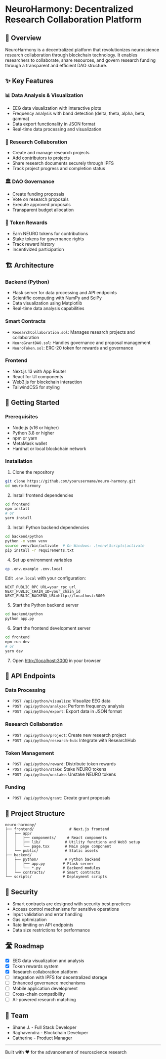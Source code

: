 # NeuroHarmony: Decentralized Research Collaboration Platform

## 🧠 Overview

NeuroHarmony is a decentralized platform that revolutionizes neuroscience research collaboration through blockchain technology. It enables researchers to collaborate, share resources, and govern research funding through a transparent and efficient DAO structure.

## ✨ Key Features

### 📊 Data Analysis & Visualization

- EEG data visualization with interactive plots
- Frequency analysis with band detection (delta, theta, alpha, beta, gamma)
- Data export functionality in JSON format
- Real-time data processing and visualization

### 🤝 Research Collaboration

- Create and manage research projects
- Add contributors to projects
- Share research documents securely through IPFS
- Track project progress and completion status

### 🏛️ DAO Governance

- Create funding proposals
- Vote on research proposals
- Execute approved proposals
- Transparent budget allocation

### 🎁 Token Rewards

- Earn NEURO tokens for contributions
- Stake tokens for governance rights
- Track reward history
- Incentivized participation

## 🏗️ Architecture

### Backend (Python)

- Flask server for data processing and API endpoints
- Scientific computing with NumPy and SciPy
- Data visualization using Matplotlib
- Real-time data analysis capabilities

### Smart Contracts

- `ResearchCollaboration.sol`: Manages research projects and collaboration
- `NeuroGrantDAO.sol`: Handles governance and proposal management
- `NeuroToken.sol`: ERC-20 token for rewards and governance

### Frontend

- Next.js 13 with App Router
- React for UI components
- Web3.js for blockchain interaction
- TailwindCSS for styling

## 🚀 Getting Started

### Prerequisites

- Node.js (v16 or higher)
- Python 3.8 or higher
- npm or yarn
- MetaMask wallet
- Hardhat or local blockchain network

### Installation

1. Clone the repository

```bash
git clone https://github.com/yourusername/neuro-harmony.git
cd neuro-harmony
```

2. Install frontend dependencies

```bash
cd frontend
npm install
# or
yarn install
```

3. Install Python backend dependencies

```bash
cd backend/python
python -m venv venv
source venv/bin/activate  # On Windows: .\venv\Scripts\activate
pip install -r requirements.txt
```

4. Set up environment variables

```bash
cp .env.example .env.local
```

Edit `.env.local` with your configuration:

```
NEXT_PUBLIC_RPC_URL=your_rpc_url
NEXT_PUBLIC_CHAIN_ID=your_chain_id
NEXT_PUBLIC_BACKEND_URL=http://localhost:5000
```

5. Start the Python backend server

```bash
cd backend/python
python app.py
```

6. Start the frontend development server

```bash
cd frontend
npm run dev
# or
yarn dev
```

7. Open [http://localhost:3000](http://localhost:3000) in your browser

## 📡 API Endpoints

### Data Processing

- `POST /api/python/visualize`: Visualize EEG data
- `POST /api/python/analyze`: Perform frequency analysis
- `POST /api/python/export`: Export data in JSON format

### Research Collaboration

- `POST /api/python/project`: Create new research project
- `POST /api/python/research-hub`: Integrate with ResearchHub

### Token Management

- `POST /api/python/reward`: Distribute token rewards
- `POST /api/python/stake`: Stake NEURO tokens
- `POST /api/python/unstake`: Unstake NEURO tokens

### Funding

- `POST /api/python/grant`: Create grant proposals

## 🎨 Project Structure

```
neuro-harmony/
├── frontend/                # Next.js frontend
│   ├── app/
│   │   ├── components/     # React components
│   │   ├── lib/           # Utility functions and Web3 setup
│   │   └── page.tsx       # Main page component
│   └── public/            # Static assets
├── backend/
│   ├── python/            # Python backend
│   │   ├── app.py        # Flask server
│   │   └── *.py          # Backend modules
│   └── contracts/        # Smart contracts
└── scripts/              # Deployment scripts
```

## 🔐 Security

- Smart contracts are designed with security best practices
- Access control mechanisms for sensitive operations
- Input validation and error handling
- Gas optimization
- Rate limiting on API endpoints
- Data size restrictions for performance

## 🛣️ Roadmap

- [x] EEG data visualization and analysis
- [x] Token rewards system
- [x] Research collaboration platform
- [ ] Integration with IPFS for decentralized storage
- [ ] Enhanced governance mechanisms
- [ ] Mobile application development
- [ ] Cross-chain compatibility
- [ ] AI-powered research matching

## 👥 Team

- Shane J. - Full Stack Developer
- Raghavendra - Blockchain Developer
- Catherine - Product Manager

---

Built with ❤️ for the advancement of neuroscience research
